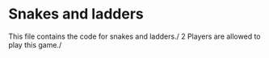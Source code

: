 # Snakes and ladders
This file contains the code for snakes and ladders./
2 Players are allowed to play this game./
